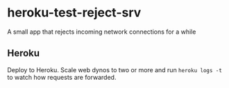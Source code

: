 # heroku-test-reject-srv
A small app that rejects incoming network connections for a while

## Heroku
Deploy to Heroku. Scale web dynos to two or more and run `heroku logs -t` to watch how requests are forwarded.
